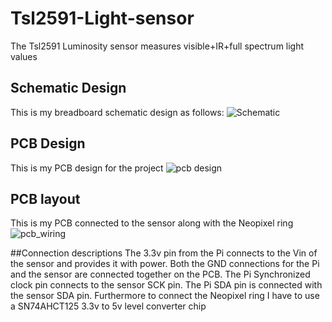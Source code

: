 # Tsl2591-Light-sensor
The Tsl2591 Luminosity sensor measures visible+IR+full spectrum light values

## Schematic Design
This is my breadboard schematic design as follows:
![Schematic](https://user-images.githubusercontent.com/55503392/74797626-869afe80-5299-11ea-9aa0-502505d1a43c.png)

## PCB Design
This is my PCB design for the project
![pcb design](https://user-images.githubusercontent.com/55503392/74798727-82241500-529c-11ea-9e4c-b29585048298.png)

## PCB layout
This is my PCB connected to the sensor along with the Neopixel ring
![pcb_wiring](https://user-images.githubusercontent.com/55503392/74799922-ec8a8480-529f-11ea-9064-0470e414cc29.png)

##Connection descriptions
The 3.3v pin from the Pi connects to the Vin of the sensor and provides it with power. Both the GND connections for the Pi and the sensor are connected together on the PCB. The Pi Synchronized clock pin connects to the sensor SCK pin. The Pi SDA pin is connected with the sensor SDA pin. Furthermore to connect the Neopixel ring I have to use a SN74AHCT125 3.3v to 5v level converter chip
